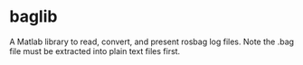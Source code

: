 baglib
======

A Matlab library to read, convert, and present rosbag log files. Note the .bag file must be extracted into plain text files first.
